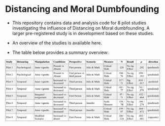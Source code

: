 # Distancing and Moral Dumbfounding

- This repository contains data and analysis code for 8 pilot studies investigating the influence of Distancing on Moral dumbfounding. A larger pre-registered study is in development based on these studies.

- An overview of the studies is available here.

- The table below provides a summary overview:

![overview of pilot studies 1-8](https://github.com/cillianmiltown/distancing_and_dumbfounding/blob/main/resources/img/summary_figure.png?raw=true)

